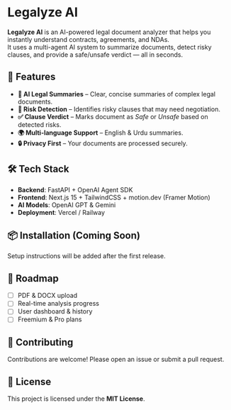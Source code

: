 # Legalyze AI

**Legalyze AI** is an AI-powered legal document analyzer that helps you instantly understand contracts, agreements, and NDAs.  
It uses a multi-agent AI system to summarize documents, detect risky clauses, and provide a safe/unsafe verdict — all in seconds.

## 🚀 Features

- **📄 AI Legal Summaries** – Clear, concise summaries of complex legal documents.
- **🚨 Risk Detection** – Identifies risky clauses that may need negotiation.
- **✅ Clause Verdict** – Marks document as _Safe_ or _Unsafe_ based on detected risks.
- **🌍 Multi-language Support** – English & Urdu summaries.
- **🔒 Privacy First** – Your documents are processed securely.

## 🛠 Tech Stack

- **Backend**: FastAPI + OpenAI Agent SDK
- **Frontend**: Next.js 15 + TailwindCSS + motion.dev (Framer Motion)
- **AI Models**: OpenAI GPT & Gemini
- **Deployment**: Vercel / Railway

## 📦 Installation (Coming Soon)

Setup instructions will be added after the first release.

## 📌 Roadmap

- [ ] PDF & DOCX upload
- [ ] Real-time analysis progress
- [ ] User dashboard & history
- [ ] Freemium & Pro plans

## 🤝 Contributing

Contributions are welcome! Please open an issue or submit a pull request.

## 📜 License

This project is licensed under the **MIT License**.
